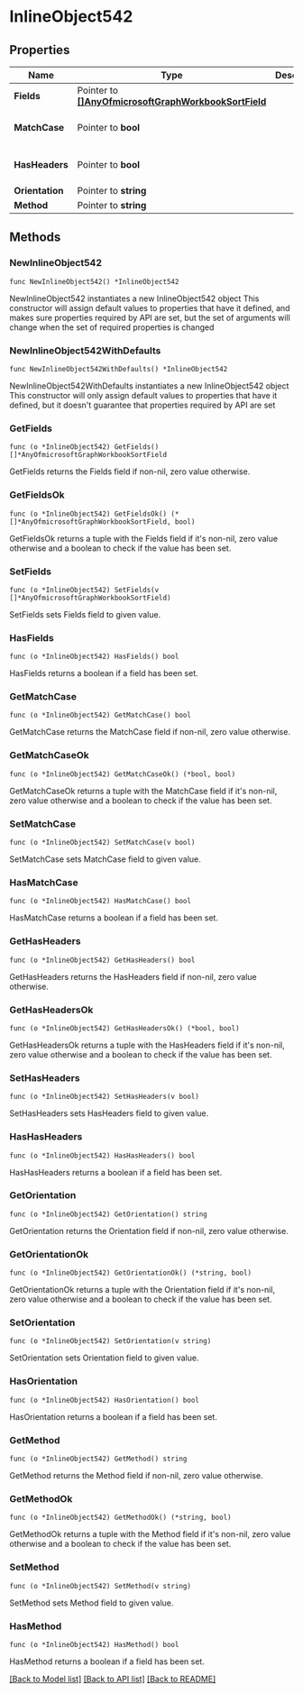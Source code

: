 # InlineObject542

## Properties

Name | Type | Description | Notes
------------ | ------------- | ------------- | -------------
**Fields** | Pointer to [**[]AnyOfmicrosoftGraphWorkbookSortField**](AnyOfmicrosoftGraphWorkbookSortField.md) |  | [optional] 
**MatchCase** | Pointer to **bool** |  | [optional] [default to false]
**HasHeaders** | Pointer to **bool** |  | [optional] [default to false]
**Orientation** | Pointer to **string** |  | [optional] 
**Method** | Pointer to **string** |  | [optional] 

## Methods

### NewInlineObject542

`func NewInlineObject542() *InlineObject542`

NewInlineObject542 instantiates a new InlineObject542 object
This constructor will assign default values to properties that have it defined,
and makes sure properties required by API are set, but the set of arguments
will change when the set of required properties is changed

### NewInlineObject542WithDefaults

`func NewInlineObject542WithDefaults() *InlineObject542`

NewInlineObject542WithDefaults instantiates a new InlineObject542 object
This constructor will only assign default values to properties that have it defined,
but it doesn't guarantee that properties required by API are set

### GetFields

`func (o *InlineObject542) GetFields() []*AnyOfmicrosoftGraphWorkbookSortField`

GetFields returns the Fields field if non-nil, zero value otherwise.

### GetFieldsOk

`func (o *InlineObject542) GetFieldsOk() (*[]*AnyOfmicrosoftGraphWorkbookSortField, bool)`

GetFieldsOk returns a tuple with the Fields field if it's non-nil, zero value otherwise
and a boolean to check if the value has been set.

### SetFields

`func (o *InlineObject542) SetFields(v []*AnyOfmicrosoftGraphWorkbookSortField)`

SetFields sets Fields field to given value.

### HasFields

`func (o *InlineObject542) HasFields() bool`

HasFields returns a boolean if a field has been set.

### GetMatchCase

`func (o *InlineObject542) GetMatchCase() bool`

GetMatchCase returns the MatchCase field if non-nil, zero value otherwise.

### GetMatchCaseOk

`func (o *InlineObject542) GetMatchCaseOk() (*bool, bool)`

GetMatchCaseOk returns a tuple with the MatchCase field if it's non-nil, zero value otherwise
and a boolean to check if the value has been set.

### SetMatchCase

`func (o *InlineObject542) SetMatchCase(v bool)`

SetMatchCase sets MatchCase field to given value.

### HasMatchCase

`func (o *InlineObject542) HasMatchCase() bool`

HasMatchCase returns a boolean if a field has been set.

### GetHasHeaders

`func (o *InlineObject542) GetHasHeaders() bool`

GetHasHeaders returns the HasHeaders field if non-nil, zero value otherwise.

### GetHasHeadersOk

`func (o *InlineObject542) GetHasHeadersOk() (*bool, bool)`

GetHasHeadersOk returns a tuple with the HasHeaders field if it's non-nil, zero value otherwise
and a boolean to check if the value has been set.

### SetHasHeaders

`func (o *InlineObject542) SetHasHeaders(v bool)`

SetHasHeaders sets HasHeaders field to given value.

### HasHasHeaders

`func (o *InlineObject542) HasHasHeaders() bool`

HasHasHeaders returns a boolean if a field has been set.

### GetOrientation

`func (o *InlineObject542) GetOrientation() string`

GetOrientation returns the Orientation field if non-nil, zero value otherwise.

### GetOrientationOk

`func (o *InlineObject542) GetOrientationOk() (*string, bool)`

GetOrientationOk returns a tuple with the Orientation field if it's non-nil, zero value otherwise
and a boolean to check if the value has been set.

### SetOrientation

`func (o *InlineObject542) SetOrientation(v string)`

SetOrientation sets Orientation field to given value.

### HasOrientation

`func (o *InlineObject542) HasOrientation() bool`

HasOrientation returns a boolean if a field has been set.

### GetMethod

`func (o *InlineObject542) GetMethod() string`

GetMethod returns the Method field if non-nil, zero value otherwise.

### GetMethodOk

`func (o *InlineObject542) GetMethodOk() (*string, bool)`

GetMethodOk returns a tuple with the Method field if it's non-nil, zero value otherwise
and a boolean to check if the value has been set.

### SetMethod

`func (o *InlineObject542) SetMethod(v string)`

SetMethod sets Method field to given value.

### HasMethod

`func (o *InlineObject542) HasMethod() bool`

HasMethod returns a boolean if a field has been set.


[[Back to Model list]](../README.md#documentation-for-models) [[Back to API list]](../README.md#documentation-for-api-endpoints) [[Back to README]](../README.md)



